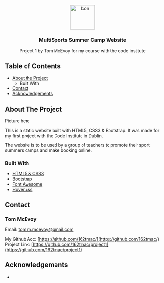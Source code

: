 <!-- PROJECT LOGO -->
<br />
<p align="center">
  <a href="https://github.com/162tmac/project1">
    <img src="assets/images/favicon.ico" alt="Icon" width="80" height="80">
  </a>

  <h3 align="center">MultiSports Summer Camp Website</h3>

  <p align="center">
    Project 1 by Tom McEvoy for my course with the code institute
    <br />

  </p>
</p>



<!-- TABLE OF CONTENTS -->
## Table of Contents

* [About the Project](#about-the-project)
  * [Built With](#built-with)
* [Contact](#contact)
* [Acknowledgements](#acknowledgements)



<!-- ABOUT THE PROJECT -->
## About The Project

Picture here


This is a static website built with HTML5, CSS3 & Bootstrap. It was made for my first project with the Code Institute in Dublin.

The website is to be used by a group of teachers to promote their sport summers camps and make booking online. 



### Built With

* [HTML5 & CSS3]()
* [Bootstrap](https://getbootstrap.com/)
* [Font Awesome](https://fontawesome.com/)
* [Hover.css](https://ianlunn.github.io/Hover/)




<!-- CONTACT -->
## Contact

### Tom McEvoy


Email: tom.m.mcevoy@gmail.com

My Github Acc: [https://github.com/162tmac/](https://github.com/162tmac/) <br />
Project Link:  [https://github.com/162tmac/project1](https://github.com/162tmac/project1)



<!-- ACKNOWLEDGEMENTS -->
## Acknowledgements

* 
